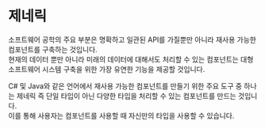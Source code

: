 # 제네릭

소프트웨어 공학의 주요 부분은 명확하고 일관된 API를 가질뿐만 아니라 재사용 가능한 컴포넌트를 구축하는 것입니다.<br/>
현재의 데이터 뿐만 아니라 미래의 데이터에 대해서도 처리할 수 있는 컴포넌트는 대형 소프트웨어 시스템 구축을 위한 가장 유연한 기능을 제공할 것입니다.

C# 및 Java와 같은 언어에서 재사용 가능한 컴포넌트를 만들기 위한 주요 도구 중 하나는 제네릭 즉 단일 타입이 아닌 다양한 타입을 처리할 수 있는 컴포넌트를 만드는 것입니다.<br/>
이를 통해 사용자는 컴포넌트를 사용할 때 자신만의 타입을 사용할 수 있습니다.